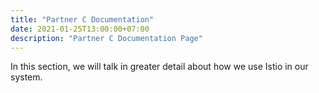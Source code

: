 ```yaml
---
title: "Partner C Documentation"
date: 2021-01-25T13:00:00+07:00
description: "Partner C Documentation Page"
---
```


In this section, we will talk in greater detail about how we use Istio in our system. 